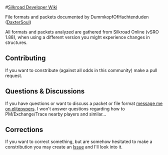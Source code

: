 #[Silkroad Developer Wiki](https://github.com/DummkopfOfHachtenduden/Silkroad/wiki)

File formats and packets documented by DummkopfOfHachtenduden ([DaxterSoul](http://www.elitepvpers.com/forum/members/1084164-daxtersoul.html)) 

All formats and packets analyzed are gathered from Silkroad Online (vSRO 1.88), when using a different version you might experience changes in structures. 

## Contributing
If you want to constribute (against all odds in this community) make a pull request.

## Questions & Discussions
If you have questions or want to discuss a packet or file format [message me  on elitepvpers](http://www.elitepvpers.com/forum/private.php?do=newpm&u=1084164). 
I won't answer questions regarding how to PM/Exchange/Trace nearby players and similar...

## Corrections
If you want to correct something, but are somehow hesitated to make a constribution you may create an [Issue](https://github.com/DummkopfOfHachtenduden/Silkroad/issues) and I'll look into it.
